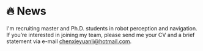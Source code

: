 
<span id="news"></span>

# 🔥 News
I'm recruiting master and Ph.D. students in robot perception and navigation. 
If you’re interested in joining my team, please send me your CV and a brief statement via e-mail chenxieyuanli@hotmail.com.


